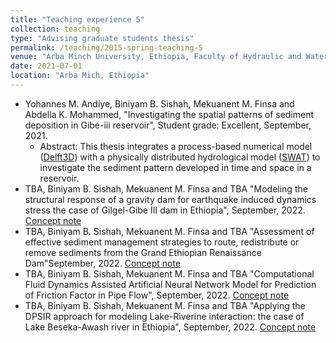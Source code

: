 ```yaml
---
title: "Teaching experience 5"
collection: teaching
type: "Advising graduate students thesis"
permalink: /teaching/2015-spring-teaching-5
venue: "Arba Minch University, Ethiopia, Faculty of Hydraulic and Water Resources Engineering"
date: 2021-07-01
location: "Arba Mich, Ethiopia"
---
```


* Yohannes M. Andiye, Biniyam B. Sishah, Mekuanent M. Finsa and Abdella K. Mohammed, "Investigating the spatial patterns of sediment deposition in Gibe-iii reservoir", Student grade: Excellent, September, 2021.
   * Abstract: This thesis integrates a process-based numerical model ([Delft3D](https://www.deltares.nl/en/software/delft3d-4-suite/)) with a physically distributed hydrological model ([SWAT](https://swat.tamu.edu/)) to investigate the sediment pattern developed in time and space in a reservoir. 
* TBA, Biniyam B. Sishah, Mekuanent M. Finsa and TBA "Modeling the structural response of a gravity dam for earthquake induced dynamics stress the case of Gilgel-Gibe III dam in Ethiopia", September, 2022. [Concept note](https://drive.google.com/file/d/1LBbcVlpzsgwhlGIZnBjyLnIhAJ46Vj6i/view?usp=sharing)
* TBA, Biniyam B. Sishah, Mekuanent M. Finsa and TBA "Assessment of effective sediment management strategies to route, redistribute or remove sediments from the Grand Ethiopian Renaissance Dam"September, 2022. [Concept note](https://drive.google.com/file/d/180x3PtoR8_LxVROoJRQoq3WaeC473szt/view?usp=sharing)
* TBA, Biniyam B. Sishah, Mekuanent M. Finsa and TBA "Computational Fluid Dynamics Assisted Artificial Neural Network Model for Prediction of Friction Factor in Pipe Flow", September, 2022. [Concept note](https://drive.google.com/file/d/14QjN38EXMYGKQGr4IuDLst6OaY08zrxT/view?usp=sharing)
* TBA, Biniyam B. Sishah, Mekuanent M. Finsa and TBA "Applying the DPSIR approach for modeling Lake-Riverine interaction: the case of Lake Beseka-Awash river in Ethiopia", September, 2022. [Concept note](https://drive.google.com/file/d/1sqhtLcQ2Ra6j3Y4hSRVp2_CpliuvWsyg/view?usp=sharing)


  
